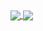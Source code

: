 <a href="https://github-readme-stats.vercel.app/api?username=rising3&count_private=true&show_icons=true&hide=issues,contribs">
  <img align="center" src="https://github-readme-stats.vercel.app/api?username=rising3&count_private=true&show_icons=true&hide=issues,contribs" />
</a>

<a href="https://github-readme-stats.vercel.app/api/top-langs/?username=rising3&layout=compact">
  <img align="center" src="https://github-readme-stats.vercel.app/api/top-langs/?username=rising3&layout=compact" />
</a>

<!--
**rising3/rising3** is a ✨ _special_ ✨ repository because its `README.md` (this file) appears on your GitHub profile.

Here are some ideas to get you started:

- 🔭 I’m currently working on ...
- 🌱 I’m currently learning ...
- 👯 I’m looking to collaborate on ...
- 🤔 I’m looking for help with ...
- 💬 Ask me about ...
- 📫 How to reach me: ...
- 😄 Pronouns: ...
- ⚡ Fun fact: ...
-->

